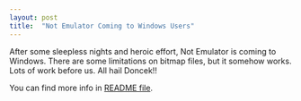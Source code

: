 ```yaml
---
layout: post
title:  "Not Emulator Coming to Windows Users"
---
```


After some sleepless nights and heroic effort, Not Emulator is coming to Windows. There are some limitations on bitmap files,
but it somehow works. Lots of work before us. All hail Doncek!!

You can find more info in [README file](https://github.com/MichalSkoula/arco-1500/tree/master/not_emulator).

<img data-src="/assets/images/blog/2019-10-20 23_04_44.png" class="image-border img-responsive" />
